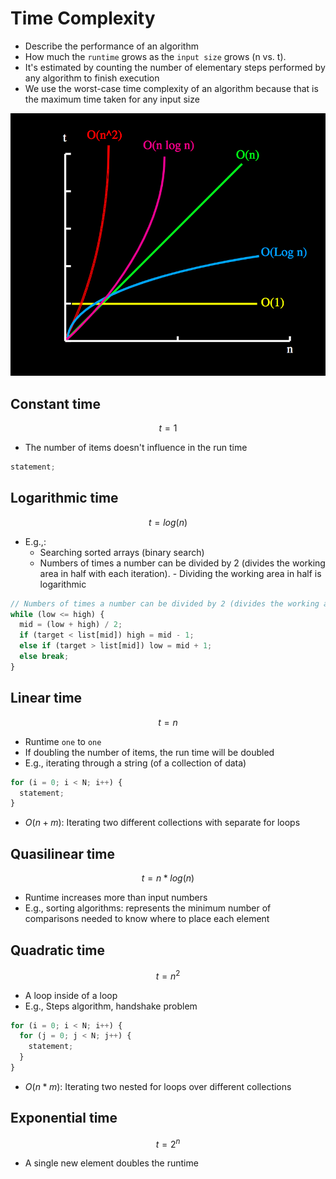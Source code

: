 # Time Complexity

- Describe the performance of an algorithm
- How much the `runtime` grows as the `input size` grows (n vs. t).
- It's estimated by counting the number of elementary steps performed by any algorithm to finish execution
- We use the worst-case time complexity of an algorithm because that is the maximum time taken for any input size

![Runtime Complexity](./images/runtime-complexity.png)

## Constant time

$$t = 1$$

- The number of items doesn't influence in the run time

```javascript
statement;
```

## Logarithmic time

$$t = log(n)$$

- E.g.,:
  - Searching sorted arrays (binary search)
  - Numbers of times a number can be divided by 2 (divides the working area in half with each iteration). - Dividing the working area in half is logarithmic

```javascript
// Numbers of times a number can be divided by 2 (divides the working area in half with each iteration)
while (low <= high) {
  mid = (low + high) / 2;
  if (target < list[mid]) high = mid - 1;
  else if (target > list[mid]) low = mid + 1;
  else break;
}
```

## Linear time

$$t = n$$

- Runtime `one` to `one`
- If doubling the number of items, the run time will be doubled
- E.g., iterating through a string (of a collection of data)

```javascript
for (i = 0; i < N; i++) {
  statement;
}
```

- $O(n+m)$: Iterating two different collections with separate for loops

## Quasilinear time

$$t = n * log(n)$$

- Runtime increases more than input numbers
- E.g., sorting algorithms: represents the minimum number of comparisons needed to know where to place each element

## Quadratic time

$$t = n ^ 2$$

- A loop inside of a loop
- E.g., Steps algorithm, handshake problem

```javascript
for (i = 0; i < N; i++) {
  for (j = 0; j < N; j++) {
    statement;
  }
}
```

- $O(n*m)$: Iterating two nested for loops over different collections

## Exponential time

$$t = 2 ^ n$$

- A single new element doubles the runtime
